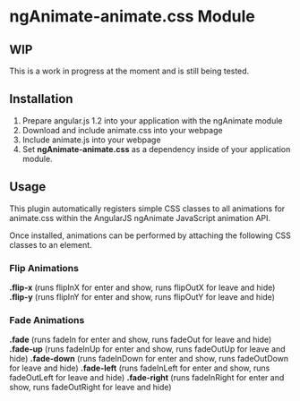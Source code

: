 # ngAnimate-animate.css Module

## WIP

This is a work in progress at the moment and is still being tested.

## Installation

1. Prepare angular.js 1.2 into your application with the ngAnimate module
2. Download and include animate.css into your webpage
3. Include animate.js into your webpage
4. Set **ngAnimate-animate.css** as a dependency inside of your application module.

## Usage

This plugin automatically registers simple CSS classes to all animations for animate.css within the AngularJS ngAnimate
JavaScript animation API.

Once installed, animations can be performed by attaching the following CSS classes to an element.

### Flip Animations
**.flip-x** (runs flipInX for enter and show, runs flipOutX for leave and hide)
**.flip-y** (runs flipInY for enter and show, runs flipOutY for leave and hide)

### Fade Animations
**.fade** (runs fadeIn for enter and show, runs fadeOut for leave and hide)
**.fade-up** (runs fadeInUp for enter and show, runs fadeOutUp for leave and hide)
**.fade-down** (runs fadeInDown for enter and show, runs fadeOutDown for leave and hide)
**.fade-left** (runs fadeInLeft for enter and show, runs fadeOutLeft for leave and hide)
**.fade-right** (runs fadeInRight for enter and show, runs fadeOutRight for leave and hide)
